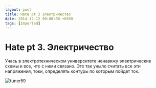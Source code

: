 ```yaml
---
layout: post
title: Hate pt 3 Электричество
date: 2014-12-12 00:00:00 +0300
tags: [Imported]
---
```

# Hate pt 3. Электричество

Учась в электротехническом университете ненавижу электрические схемы и все, что с ними связано.
Это так уныло считать все эти напряжения, токи, определять контуры по которым пойдет ток. 

![tuner59](https://vlaim.s3.amazonaws.com/uploads/2014/12/tuner59-300x181.gif)